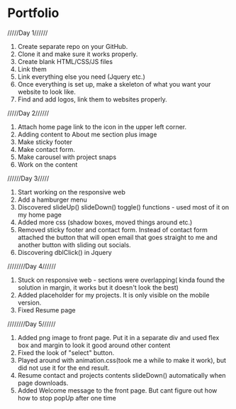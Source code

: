 # Portfolio

/////Day 1//////

1. Create separate repo on your GitHub.
2. Clone it and make sure it works properly.
3. Create blank HTML/CSS/JS files
4. Link them
5. Link everything else you need (Jquery etc.)
6. Once everything is set up, make a skeleton of what you want your website to look like.
7. Find and add logos, link them to websites properly.

/////Day 2//////

1. Attach home page link to the icon in the upper left corner.
2. Adding content to About me section plus image
3. Make sticky footer
4. Make contact form.
5. Make carousel with project snaps
6. Work on the content

//////Day 3/////

1. Start working on the responsive web
2. Add a hamburger menu
3. Discovered slideUp() slideDown() toggle() functions - used most of it on my home page
4. Added more css (shadow boxes, moved things around etc.)
5. Removed sticky footer and contact form. Instead of  contact form attached the button that will open email that goes straight to me and another button with sliding out socials.
6. Discovering dblClick() in Jquery

////////Day 4//////

1. Stuck on responsive web - sections were overlapping( kinda found the solution in margin, it works but it doesn't look the best)
2. Added placeholder for my projects. It is only visible on the  mobile version.
3. Fixed Resume page

////////Day 5//////

1. Added png image to front page. Put it in a separate div and used flex box and margin to look it good around other content
2. Fixed the look of "select" button.
3. Played around with animation.css(took me a while to make it work), but did not use it for the end result.
4. Resume contact and projects contents slideDown() automatically when page downloads.
5. Added Welcome message to the front page. But cant figure out how how to stop popUp after one time